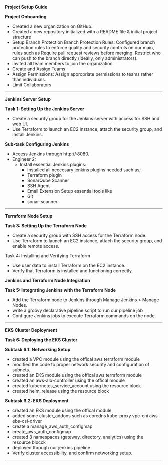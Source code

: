 **Project Setup Guide**

**Project Onboarding**
- Created a new organization on GitHub.
- Created a new repository initialized with a README file & initial project structure
- Setup Branch Protection
  Branch Protection Rules: Configured branch protection rules to enforce quality and security controls on our main, rules such as
  Require pull request reviews before merging.
  Restrict who can push to the branch directly (ideally, only administrators).
- invited all team members to join the organization
- Create and Assign Teams
- Assign Permissions: Assign appropriate permissions to teams rather than individuals.
- Limit Collaborators
--------------------------------------------------------------------------------------------------------------------------------------
**Jenkins Server Setup**

T**ask 1: Setting Up the Jenkins Server**
  - Create a security group for the Jenkins server with access for SSH and web UI.
  - Use Terraform to launch an EC2 instance, attach the security group, and install Jenkins.

**Sub-task Configuring Jenkins**

  - Access Jenkins through http://<jenkins-public-ip>:8080.
- Engineer 2:
  - Install essential Jenkins plugins:
    - Installed all neccesary jenkins plugins needed  such as;
    - Terraform plugin
    - SonarQube Scanner
    - SSH Agent
    - Email Extension
  Setup essential tools like
    - Git
    - sonar-scanner
--------------------------------------------------------------------------------------------------------------------------------------
**Terraform Node Setup**

**Task 3: Setting Up the Terraform Node**
  - Create a security group with SSH access for the Terraform node.
  - Use Terraform to launch an EC2 instance, attach the security group, and enable remote access.

Task 4: Installing and Verifying Terraform
  - Use user data to install Terraform on the EC2 instance.
  - Verify that Terraform is installed and functioning correctly.

**Jenkins and Terraform Node Integration**

**Task 5: Integrating Jenkins with the Terraform Node**

  - Add the Terraform node to Jenkins through Manage Jenkins > Manage Nodes.
  - write a groovy declarative pipeline script to run our pipeline job 
  - Configure Jenkins jobs to execute Terraform commands on the node.
--------------------------------------------------------------------------------------------------------------------------------------
**EKS Cluster Deployment**

**Task 6: Deploying the EKS Cluster**

**Subtask 6.1: Networking Setup**

  - created a VPC module using the offical aws terraform module
  - modified the code to proper network security and configuration of subnets.
  - created an EKS module using the offical aws terraform module
  - created an aws-alb-controller using the offical module
  - created  kubernetes_service_account using the resource block
  - created helm_release using the resource block

**Subtask 6.2: EKS Deployment**

  - created an EKS module using the offical module
  - added some cluster_addons such as
    coredns 
    kube-proxy
    vpc-cni
    aws-ebs-csi-driver
  - create a manage_aws_auth_configmap
  - create_aws_auth_configmap
  - created 3 namespaces (gateway, directory, analytics) using the resource blocck
  - deployed through our jenkins pipeline
  - Verify cluster accessibility, and confirm networking setup.
--------------------------------------------------------------------------------------------------------------------------------------
